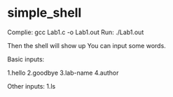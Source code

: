 # simple_shell

Complie: gcc Lab1.c -o Lab1.out
Run: ./Lab1.out


Then the shell will show up
You can input some words.


Basic inputs:

1.hello
2.goodbye
3.lab-name
4.author

Other inputs:
1.ls
